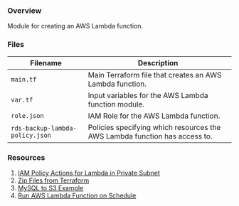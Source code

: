 ### Overview

Module for creating an AWS Lambda function.

### Files

| Filename                        | Description                                                                                  |
|---------------------------------|----------------------------------------------------------------------------------------------|
| `main.tf`                       | Main Terraform file that creates an AWS Lambda function.                                     |
| `var.tf`                        | Input variables for the AWS Lambda function module.                                          |
| `role.json`                     | IAM Role for the AWS Lambda function.                                                        |
| `rds-backup-lambda-policy.json` | Policies specifying which resources the AWS Lambda function has access to.                   |

### Resources

1) [IAM Policy Actions for Lambda in Private Subnet](https://github.com/serverless/serverless/issues/2780#issuecomment-312647780)
2) [Zip Files from Terraform](https://www.terraform.io/docs/providers/archive/d/archive_file.html)
3) [MySQL to S3 Example](https://github.com/crusepartnership/mysqldump-to-s3)
4) [Run AWS Lambda Function on Schedule](https://docs.aws.amazon.com/AmazonCloudWatch/latest/events/RunLambdaSchedule.html)